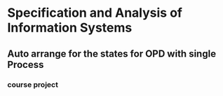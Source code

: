 # Specification and Analysis of Information Systems
## Auto arrange for the states for OPD with single Process
### course project

